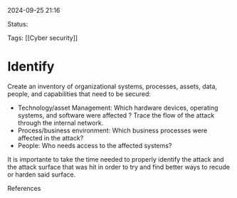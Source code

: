 2024-09-25 21:16

Status: 

Tags:
[[Cyber security]]

# Identify

Create an inventory of organizational systems, processes, assets, data, people, and capabilities that need to be secured:

- Technology/asset Management: Which hardware devices, operating systems, and software were affected ? Trace the flow of the attack through the internal network.
- Process/business environment: Which business processes were affected in the attack?
- People: Who needs access to the affected systems?

It is importante to take the time needed to properly identify the attack and the attack surface that was hit in order to try and find better ways to recude or harden said surface.


References 
